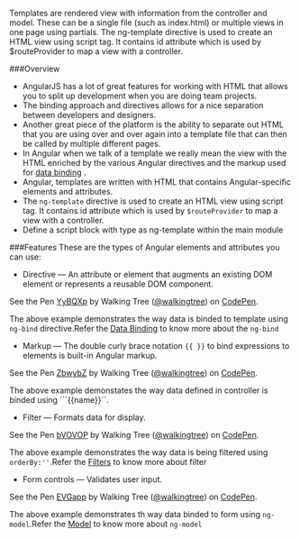 

Templates are rendered view with information from the controller and model. These can be a single file (such as index.html) or multiple views in one page using partials.
The ng-template directive is used to create an HTML view using script tag. It contains id attribute which is used by $routeProvider to map a view with a controller.

###Overview
* AngularJS has a lot of great features for working with HTML that allows you to split up development when you are doing team projects.
* The binding approach and directives allows for a nice separation between developers and designers. 
* Another great piece of the platform is the ability to separate out HTML that you are using over and over again into a template file that can then be called by multiple different pages.
* In Angular when we talk of a template we really mean the view with the HTML enriched by the various Angular directives and the markup used for <a class="x-grid-item"  href='/slidedeck/#1. Overview/2 Core-Concepts/12. Data Binding' target="_blank">data binding</a> .
* Angular, templates are written with HTML that contains Angular-specific elements and attributes. 
* The `ng-template` directive is used to create an HTML view using script tag. It contains id attribute which is used by `$routeProvider` to map a view with a controller. 
* Define a script block with type as ng-template within the main module

###Features
These are the types of Angular elements and attributes you can use:
- Directive — An attribute or element that augments an existing DOM element or represents a reusable DOM component.

<p data-height="268" data-theme-id="0" data-slug-hash="YyBQXp" data-default-tab="result" data-user="walkingtree" class='codepen'>See the Pen <a href='http://codepen.io/walkingtree/pen/YyBQXp/'>YyBQXp</a> by Walking Tree (<a href='http://codepen.io/walkingtree'>@walkingtree</a>) on <a href='http://codepen.io'>CodePen</a>.</p>
<script async src="//assets.codepen.io/assets/embed/ei.js"></script>

 The above example demonstrates the way data is binded to template using ```ng-bind``` directive.Refer the 
<a class="x-grid-item"  href='/slidedeck/#1. Overview/2 Core-Concepts/12. Data Binding' target="_blank">Data Binding</a> to know more about the ```ng-bind```

- Markup — The double curly brace notation `{{ }}` to bind expressions to elements is built-in Angular markup.
 
<p data-height="268" data-theme-id="0" data-slug-hash="ZbwybZ" data-default-tab="result" data-user="walkingtree" class='codepen'>See the Pen <a href='http://codepen.io/walkingtree/pen/ZbwybZ/'>ZbwybZ</a> by Walking Tree (<a href='http://codepen.io/walkingtree'>@walkingtree</a>) on <a href='http://codepen.io'>CodePen</a>.</p>
<script async src="//assets.codepen.io/assets/embed/ei.js"></script>

The above example demonstates the way data defined in controller is binded using ```{{name}}``.

- Filter — Formats data for display.

<p data-height="268" data-theme-id="0" data-slug-hash="bVOVOP" data-default-tab="result" data-user="walkingtree" class='codepen'>See the Pen <a href='http://codepen.io/walkingtree/pen/bVOVOP/'>bVOVOP</a> by Walking Tree (<a href='http://codepen.io/walkingtree'>@walkingtree</a>) on <a href='http://codepen.io'>CodePen</a>.</p>
<script async src="//assets.codepen.io/assets/embed/ei.js"></script>

The above example demonstrates the way data is being filtered using ```orderBy:''```.Refer the <a class="x-grid-item"  href='http://slidedeck.walkingtree.in/slidedeck/#4. Views/2. Template/5. Filters/2. Using in view templates' target="_blank">Filters</a> to know more about filter

- Form controls — Validates user input.

<p data-height="268" data-theme-id="0" data-slug-hash="EVGapp" data-default-tab="result" data-user="walkingtree" class='codepen'>See the Pen <a href='http://codepen.io/walkingtree/pen/EVGapp/'>EVGapp</a> by Walking Tree (<a href='http://codepen.io/walkingtree'>@walkingtree</a>) on <a href='http://codepen.io'>CodePen</a>.</p>
<script async src="//assets.codepen.io/assets/embed/ei.js"></script>

The above example demonstrates th way data binded to form using ```ng-model```.Refer the <a class="x-grid-item"  href='http://slidedeck.walkingtree.in/slidedeck/#1. Overview/2 Core-Concepts/6. Model' target="_blank">Model</a> to know more about ```ng-model```
